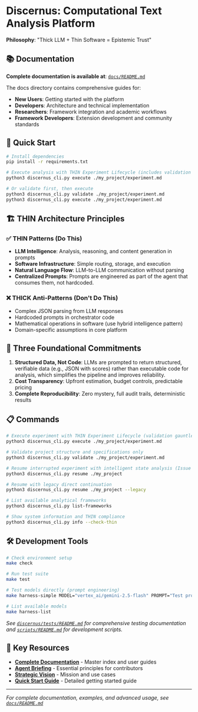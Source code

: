 # Discernus: Computational Text Analysis Platform

**Philosophy**: "Thick LLM + Thin Software = Epistemic Trust"

## 📚 Documentation

**Complete documentation is available at**: [`docs/README.md`](docs/README.md)

The docs directory contains comprehensive guides for:
- **New Users**: Getting started with the platform
- **Developers**: Architecture and technical implementation  
- **Researchers**: Framework integration and academic workflows
- **Framework Developers**: Extension development and community standards

## 🚀 Quick Start

```bash
# Install dependencies
pip install -r requirements.txt

# Execute analysis with THIN Experiment Lifecycle (includes validation gauntlet)
python3 discernus_cli.py execute ./my_project/experiment.md

# Or validate first, then execute
python3 discernus_cli.py validate ./my_project/experiment.md
python3 discernus_cli.py execute ./my_project/experiment.md
```

## 🏗️ THIN Architecture Principles

### ✅ **THIN Patterns (Do This)**
- **LLM Intelligence**: Analysis, reasoning, and content generation in prompts
- **Software Infrastructure**: Simple routing, storage, and execution
- **Natural Language Flow**: LLM-to-LLM communication without parsing
- **Centralized Prompts**: Prompts are engineered as part of the agent that consumes them, not hardcoded.

### ❌ **THICK Anti-Patterns (Don't Do This)**
- Complex JSON parsing from LLM responses
- Hardcoded prompts in orchestrator code
- Mathematical operations in software (use hybrid intelligence pattern)
- Domain-specific assumptions in core platform

## 🎯 Three Foundational Commitments

1. **Structured Data, Not Code**: LLMs are prompted to return structured, verifiable data (e.g., JSON with scores) rather than executable code for analysis, which simplifies the pipeline and improves reliability.
2. **Cost Transparency**: Upfront estimation, budget controls, predictable pricing
3. **Complete Reproducibility**: Zero mystery, full audit trails, deterministic results

## 📋 Commands

```bash
# Execute experiment with THIN Experiment Lifecycle (validation gauntlet + enhancement + execution)
python3 discernus_cli.py execute ./my_project/experiment.md

# Validate project structure and specifications only
python3 discernus_cli.py validate ./my_project/experiment.md

# Resume interrupted experiment with intelligent state analysis (Issue #132)
python3 discernus_cli.py resume ./my_project

# Resume with legacy direct continuation
python3 discernus_cli.py resume ./my_project --legacy

# List available analytical frameworks
python3 discernus_cli.py list-frameworks

# Show system information and THIN compliance
python3 discernus_cli.py info --check-thin
```

## 🛠️ Development Tools

```bash
# Check environment setup
make check

# Run test suite  
make test

# Test models directly (prompt engineering)
make harness-simple MODEL="vertex_ai/gemini-2.5-flash" PROMPT="Test prompt"

# List available models
make harness-list
```

*See [`discernus/tests/README.md`](discernus/tests/README.md) for comprehensive testing documentation and [`scripts/README.md`](scripts/README.md) for development scripts.*

## 🔗 Key Resources

- **[Complete Documentation](docs/README.md)** - Master index and user guides
- **[Agent Briefing](docs/AGENT_BRIEFING.md)** - Essential principles for contributors
- **[Strategic Vision](docs/DISCERNUS_STRATEGIC_VISION.md)** - Mission and use cases
- **[Quick Start Guide](docs/QUICK_START_GUIDE.md)** - Detailed getting started guide

---

*For complete documentation, examples, and advanced usage, see [`docs/README.md`](docs/README.md)*
